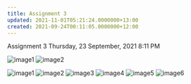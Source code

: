 ```yaml
---
title: Assignment 3
updated: 2021-11-01T05:21:24.0000000+13:00
created: 2021-09-24T00:11:05.0000000+12:00
---
```


Assignment 3
Thursday, 23 September, 2021
8:11 PM

![image1](../../../../resources/71e69a5a63df4e3fa8cc0ce4315ec3e2.png)
![image2](../../../../resources/d81eeefe67924bc6aeaaed6716b1d16e.png)

![image1](../../../../resources/71e69a5a63df4e3fa8cc0ce4315ec3e2.png)
![image2](../../../../resources/d81eeefe67924bc6aeaaed6716b1d16e.png)
![image3](../../../../resources/6e3df65e49794c2786e9b86be8cac64f.png)
![image4](../../../../resources/9d06cca0a066496d811b81de1939bb57.png)
![image5](../../../../resources/36b16eb3560448758dcbaea4691497a6.png)
![image6](../../../../resources/573d4ede8afc406da157505f05dab978.png)
